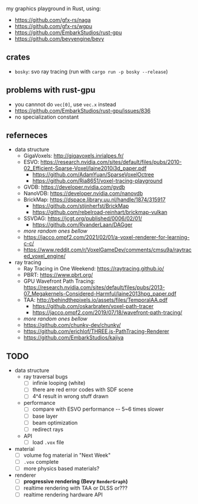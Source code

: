 my graphics playground in Rust, using:

* https://github.com/gfx-rs/naga
* https://github.com/gfx-rs/wgpu
* https://github.com/EmbarkStudios/rust-gpu
* https://github.com/bevyengine/bevy


## crates

* `bosky`: svo ray tracing (run with `cargo run -p bosky --release`)



## problems with rust-gpu

* you cannnot do `vec[0]`, use `vec.x` instead
* https://github.com/EmbarkStudios/rust-gpu/issues/836
* no specialization constant


## referneces

* data structure
    * GigaVoxels: http://gigavoxels.inrialpes.fr/
    * ESVO: https://research.nvidia.com/sites/default/files/pubs/2010-02_Efficient-Sparse-Voxel/laine2010i3d_paper.pdf
        * https://github.com/AdamYuan/SparseVoxelOctree
        * https://github.com/Ria8651/voxel-tracing-playground
    * GVDB: https://developer.nvidia.com/gvdb
    * NanoVDB: https://developer.nvidia.com/nanovdb
    * BrickMap: https://dspace.library.uu.nl/handle/1874/315917
        * https://github.com/stijnherfst/BrickMap
        * https://github.com/rebelroad-reinhart/brickmap-vulkan
    * SSVDAG: https://jcgt.org/published/0006/02/01/
        * https://github.com/RvanderLaan/DAGger
    * *more random ones bellow*
    * https://jacco.ompf2.com/2021/02/01/a-voxel-renderer-for-learning-c-c/
    * https://www.reddit.com/r/VoxelGameDev/comments/cmsu9a/raytraced_voxel_engine/
* ray tracing
    * Ray Tracing in One Weekend: https://raytracing.github.io/
    * PBRT: https://www.pbrt.org/
    * GPU Wavefront Path Tracing: https://research.nvidia.com/sites/default/files/pubs/2013-07_Megakernels-Considered-Harmful/laine2013hpg_paper.pdf
    * TAA: http://behindthepixels.io/assets/files/TemporalAA.pdf 
        * https://github.com/oskarbraten/voxel-path-tracer
        * https://jacco.ompf2.com/2019/07/18/wavefront-path-tracing/
    * *more random ones bellow*
    * https://github.com/chunky-dev/chunky/
    * https://github.com/erichlof/THREE.js-PathTracing-Renderer
    * https://github.com/EmbarkStudios/kajiya



## TODO

* data structure
    * ray traversal bugs
        * [ ] infinie looping (white)
        * [ ] there are red error codes with SDF scene
        * [ ] 4^4 result in wrong stuff drawn
    * performance
        * [ ] compare with ESVO performance -- 5~6 times slower
        * [ ] base layer
        * [ ] beam optimization
        * [ ] redirect rays
    * API
        * [ ] load `.vox` file
* material
    * [ ] volume fog material in "Next Week"
    * [ ] `.vox` complete
    * [ ] more physics based materials?
* renderer
    * [ ] **progressive rendering (Bevy `RenderGraph`)**
    * [ ] realtime rendering with TAA or DLSS or???
    * [ ] realtime rendering hardware API
